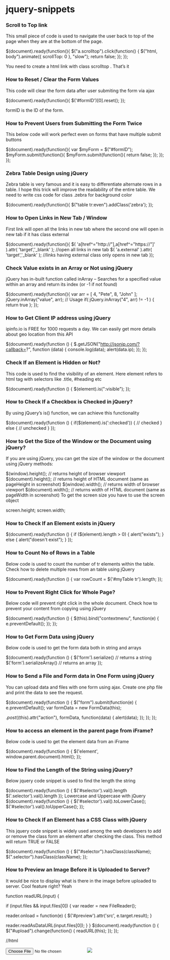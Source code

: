 # jquery-snippets

### Scroll to Top link
This small piece of code is used to navigate the user back to top of the page when they are at the bottom of the page.

  $(document).ready(function(){
    $("a.scrolltop").click(function() {
      $("html, body").animate({ scrollTop: 0 }, "slow");
      return false;
    });
  });
 

You need to create a html link with class  scrolltop . That’s it

### How to Reset / Clear the Form Values
This code will clear the form data after user submiting the form via ajax

$(document).ready(function(){
$('#formID')[0].reset();
});
 

formID  is the ID of the form.

### How to Prevent Users from Submitting the Form Twice
This below code will work perfect even on forms that have multiple submit buttons

$(document).ready(function(){
var $myForm = $("#formID");
$myForm.submit(function(){
$myForm.submit(function(){
return false;
});
});
});
 

### Zebra Table Design using jQuery
Zebra table is very famous and it is easy to differentiate alternate rows in a table. I hope this trick will improve the readability of the entire table. We need to write css code for class  .zebra  for background color

$(document).ready(function(){
$("table tr:even").addClass('zebra');
});

### How to Open Links in New Tab / Window
First link will open all the links in new tab where the second one will open in new tab if it has class  external 

$(document).ready(function(){
$( 'a[href^="http://"],a[href^="https://"]' ).attr( 'target','_blank' ); //open all links in new tab
$( 'a.external' ).attr( 'target','_blank' ); //links having external class only opens in new tab
});

### Check Value exists in an Array or Not using jQuery
jQuery has in-built function called inArray – Searches for a specified value within an array and return its index (or -1 if not found)

$(document).ready(function(){
var arr = [ 4, "Pete", 8, "John" ];
jQuery.inArray("value", arr);
// Usage
if( jQuery.inArray("4", arr) != -1 ) {
return true
};
});
 

### How to Get Client IP address using jQuery
ipinfo.io is FREE for 1000 requests a day. We can easily get more details about geo location from this API

$(document).ready(function () {
$.getJSON("http://jsonip.com/?callback=?", function (data) {
console.log(data);
alert(data.ip);
});
});
 

### Check If an Element is Hidden or Not?
This code is used to find the visibility of an element. Here element refers to html tag with selectors like .title, #heading etc

$(document).ready(function () {
$(element).is(":visible");
});
 

### How to Check If a Checkbox is Checked in jQuery?
By using jQuery’s is() function, we can achieve this functionality

$(document).ready(function () {
if($(element).is(':checked')) {
// checked
} else {
// unchecked
}
});

### How to Get the Size of the Window or the Document using jQuery?
If you are using jQuery, you can get the size of the window or the document using jQuery methods:

$(window).height(); // returns height of browser viewport
$(document).height(); // returns height of HTML document (same as pageHeight in screenshot)
$(window).width(); // returns width of browser viewport
$(document).width(); // returns width of HTML document (same as pageWidth in screenshot)
To get the screen size you have to use the  screen object 

screen.height;
screen.width;
 

### How to Check If an Element exists in jQuery
$(document).ready(function () {
if ($(element).length > 0)
{
alert("exists");
} else {
alert("doesn't exist");
}
});

### How to Count No of Rows in a Table
Below code is used to count the number of tr elements within the table. Check how to delete multiple rows from an table using jQuery

$(document).ready(function () {
var rowCount = $('#myTable tr').length;
});
 

### How to Prevent Right Click for Whole Page?
Below code will prevent right click in the whole document. Check how to prevent your content from copying using jQuery

$(document).ready(function () {
$(this).bind("contextmenu", function(e) {
e.preventDefault();
});
});

### How to Get Form Data using jQuery
Below code is used to get the form data both in string and arrays

$(document).ready(function () {
$('form').serialize() // returns a string
$('form').serializeArray() // returns an array
});

### How to Send a File and Form data in One Form using jQuery
You can upload data and files with one form using ajax. Create one php file and print the data to see the request.

$(document).ready(function () {
$("form").submit(function(e) {
e.preventDefault();
var formData = new FormData(this);
 
$.post($(this).attr("action"), formData, function(data) {
alert(data);
});
});
});
 

### How to access an element in the parent page from iFrame?
Below code is used to get the element data from an iFrame

$(document).ready(function () {
$('element', window.parent.document).html();
});
 

### How to Find the Length of the String using jQuery?
Below jquery code snippet is used to find the length the string

$(document).ready(function () {
$('#selector').val().length
$('.selector').val().length
});
Lowercase and Uppercase with jQuery
$(document).ready(function () {
$('#selector').val().toLowerCase();
$('#selector').val().toUpperCase();
});
 

### How to Check If an Element has a CSS Class with jQuery
This jquery code snippet is widely used among the web developers to  add or remove the class form an element after checking the class. This method will return TRUE or FALSE

  $(document).ready(function () {
    $("#selector").hasClass(className);
    $(".selector").hasClass(className);
  });
 

### How to Preview an Image Before it is Uploaded to Server?
It would be nice to display what is there in the image before uploaded to server. Cool feature right? Yeah

function readURL(input) {
 
if (input.files && input.files[0]) {
var reader = new FileReader();
 
reader.onload = function(e) {
$('#preview').attr('src', e.target.result);
}
 
reader.readAsDataURL(input.files[0]);
}
}
$(document).ready(function () {
$("#upload").change(function() {
readURL(this);
});
});
 
//html
<form id="form">
<input type='file' id="upload" />
<img id="preview" src="#" />
</form>
 
